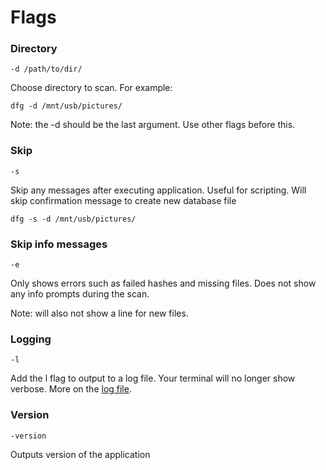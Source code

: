 # Flags

### Directory
`-d /path/to/dir/`

Choose directory to scan. For example:

	dfg -d /mnt/usb/pictures/

Note: the -d should be the last argument. Use other flags before this. 

### Skip
`-s`

Skip any messages after executing application. Useful for scripting. Will skip confirmation message to create new database file

	dfg -s -d /mnt/usb/pictures/

### Skip info messages

`-e`

Only shows errors such as failed hashes and missing files. Does not show any info prompts during the scan.

Note: will also not show a line for new files.

### Logging

`-l`

Add the l flag to output to a log file. Your terminal will no longer show verbose. More on the [log file](log.md).

### Version

`-version`

Outputs version of the application



